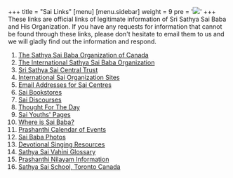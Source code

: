 +++
title = "Sai Links"
[menu]
	[menu.sidebar]
		weight = 9
		pre = '<img src="/img/sai-links-icon.png">'
+++
These links are official links of legitimate information of Sri Sathya Sai Baba and His Organization. If you have any requests for information that cannot be found through these links, please don't hesitate to email them to us and we will gladly find out the information and respond.

1. [The Sathya Sai Baba Organization of Canada](#)
2. [The International Sathya Sai Baba Organization](#)
3. [Sri Sathya Sai Central Trust](#)
4. [International Sai Organization Sites](#)
5. [Email Addresses for Sai Centres](#)
6. [Sai Bookstores](#)
7. [Sai Discourses](#)
8. [Thought For The Day](#)
9. [Sai Youths' Pages](#)
10. [Where is Sai Baba?](#)
11. [Prashanthi Calendar of Events](#)
12. [Sai Baba Photos](#)
13. [Devotional Singing Resources](#)
14. [Sathya Sai Vahini Glossary](#)
15. [Prashanthi Nilayam Information](#)
16. [Sathya Sai School, Toronto Canada](#)
